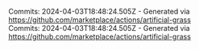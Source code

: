Commits: 2024-04-03T18:48:24.505Z - Generated via https://github.com/marketplace/actions/artificial-grass
<br>
Commits: 2024-04-03T18:48:24.505Z - Generated via https://github.com/marketplace/actions/artificial-grass
<br>
